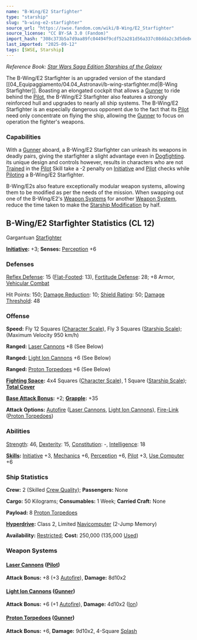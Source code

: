 ```yaml
---
name: "B-Wing/E2 Starfighter"
type: "starship"
slug: "b-wing-e2-starfighter"
source_url: "https://swse.fandom.com/wiki/B-Wing/E2_Starfighter"
source_license: "CC BY-SA 3.0 (Fandom)"
import_hash: "308c373b5a7d9aa89fc04494f9cdf52a281d56a337c08dda2c3d5de8eb9e7d71"
last_imported: "2025-09-12"
tags: [SWSE, Starship]
---
```

*Reference Book: [Star Wars Saga Edition Starships of the Galaxy](https://swse.fandom.com/wiki/Star_Wars_Saga_Edition_Starships_of_the_Galaxy)*

The B-Wing/E2 Starfighter is an upgraded version of the standard [[04_Equipaggiamento/04.04_Astronavi/b-wing-starfighter.md|B-Wing Starfighter]]. Boasting an elongated cockpit that allows a [Gunner](https://swse.fandom.com/wiki/Gunner) to ride behind the [Pilot](https://swse.fandom.com/wiki/Pilot_(Vehicle_Combat)), the B-Wing/E2 Starfighter also features a strongly reinforced hull and upgrades to nearly all ship systems. The B-Wing/E2 Starfighter is an especially dangerous opponent due to the fact that its [Pilot](https://swse.fandom.com/wiki/Pilot_(Vehicle_Combat)) need only concentrate on flying the ship, allowing the [Gunner](https://swse.fandom.com/wiki/Gunner) to focus on operation the fighter's weapons.
### Capabilities
With a [Gunner](https://swse.fandom.com/wiki/Gunner) aboard, a B-Wing/E2 Starfighter can unleash its weapons in deadly pairs, giving the starfighter a slight advantage even in [Dogfighting](https://swse.fandom.com/wiki/Dogfighting). its unique design and controls however, results in characters who are not [Trained](https://swse.fandom.com/wiki/Trained) in the [Pilot](https://swse.fandom.com/wiki/Pilot) Skill take a -2 penalty on [Initiative](https://swse.fandom.com/wiki/Initiative) and [Pilot](https://swse.fandom.com/wiki/Pilot) checks while [Piloting](https://swse.fandom.com/wiki/Piloting) a B-Wing/E2 Starfighter.

B-Wing/E2s also feature exceptionally modular weapon systems, allowing them to be modified as per the needs of the mission. When swapping out one of the B-Wing/E2's [Weapon Systems](https://swse.fandom.com/wiki/Weapon_Systems) for another [Weapon System](https://swse.fandom.com/wiki/Weapon_System), reduce the time taken to make the [Starship Modification](https://swse.fandom.com/wiki/Starship_Modification) by half.
## B-Wing/E2 Starfighter Statistics (CL 12)
Gargantuan [Starfighter](https://swse.fandom.com/wiki/Starfighter)

**[Initiative](https://swse.fandom.com/wiki/Initiative):** +3; **Senses:** [Perception](https://swse.fandom.com/wiki/Perception) +6
### Defenses
[Reflex Defense](https://swse.fandom.com/wiki/Reflex_Defense_(Vehicles)): 15 ([Flat-Footed](https://swse.fandom.com/wiki/Flat-Footed): 13), [Fortitude Defense](https://swse.fandom.com/wiki/Fortitude_Defense_(Vehicles)): 28; +8 Armor, [Vehicular Combat](https://swse.fandom.com/wiki/Vehicular_Combat)

Hit Points: 150; [Damage Reduction](https://swse.fandom.com/wiki/Damage_Reduction): 10; [Shield Rating](https://swse.fandom.com/wiki/Shield_Rating): 50; [Damage Threshold](https://swse.fandom.com/wiki/Damage_Threshold_(Vehicles)): 48
### Offense
**Speed:** Fly 12 Squares ([Character Scale](https://swse.fandom.com/wiki/Character_Scale)), Fly 3 Squares ([Starship Scale](https://swse.fandom.com/wiki/Starship_Scale)); (Maximum Velocity 950 km/h)

**Ranged:** [Laser Cannons](https://swse.fandom.com/wiki/Laser_Cannons) +8 (See Below)

**Ranged:** [Light Ion Cannons](https://swse.fandom.com/wiki/Light_Ion_Cannons) +6 (See Below)

**Ranged:** [Proton Torpedoes](https://swse.fandom.com/wiki/Proton_Torpedoes) +6 (See Below)

**[Fighting Space](https://swse.fandom.com/wiki/Fighting_Space):** 4x4 Squares ([Character Scale](https://swse.fandom.com/wiki/Character_Scale)), 1 Square ([Starship Scale](https://swse.fandom.com/wiki/Starship_Scale)); **[Total Cover](https://swse.fandom.com/wiki/Total_Cover)**

**[Base Attack Bonus](https://swse.fandom.com/wiki/Base_Attack_Bonus):** +2; **[Grapple](https://swse.fandom.com/wiki/Grapple):** +35

**Attack Options:** [Autofire](https://swse.fandom.com/wiki/Autofire_(Vehicle_Combat)) ([Laser Cannons](https://swse.fandom.com/wiki/Laser_Cannons), [Light Ion Cannons](https://swse.fandom.com/wiki/Light_Ion_Cannons)), [Fire-Link](https://swse.fandom.com/wiki/Fire-Link) ([Proton Torpedoes](https://swse.fandom.com/wiki/Proton_Torpedoes))
### Abilities
[Strength](https://swse.fandom.com/wiki/Strength): 46, [Dexterity](https://swse.fandom.com/wiki/Dexterity): 15, [Constitution](https://swse.fandom.com/wiki/Constitution): -, [Intelligence](https://swse.fandom.com/wiki/Intelligence): 18

**[Skills](https://swse.fandom.com/wiki/Skills):** [Initiative](https://swse.fandom.com/wiki/Initiative) +3, [Mechanics](https://swse.fandom.com/wiki/Mechanics) +6, [Perception](https://swse.fandom.com/wiki/Perception) +6, [Pilot](https://swse.fandom.com/wiki/Pilot) +3, [Use Computer](https://swse.fandom.com/wiki/Use_Computer) +6
### Ship Statistics
**Crew:** 2 (Skilled [Crew Quality](https://swse.fandom.com/wiki/Crew_Quality)); **Passengers:** None

**Cargo:** 50 Kilograms; **Consumables:** 1 Week; **Carried Craft:** None

**Payload:** 8 [Proton Torpedoes](https://swse.fandom.com/wiki/Proton_Torpedoes)

**[Hyperdrive](https://swse.fandom.com/wiki/Hyperdrive):** Class 2, Limited [Navicomputer](https://swse.fandom.com/wiki/Navicomputer) (2-Jump Memory)

**Availability:** [Restricted](https://swse.fandom.com/wiki/Restricted); **Cost:** 250,000 (135,000 [Used](https://swse.fandom.com/wiki/Used))
### Weapon Systems
#### **[Laser Cannons](https://swse.fandom.com/wiki/Laser_Cannons) ([Pilot](https://swse.fandom.com/wiki/Pilot_(Vehicle_Combat)))**
**Attack Bonus:** +8 (+3 [Autofire](https://swse.fandom.com/wiki/Autofire_(Vehicle_Combat))), **Damage:** 8d10x2
#### **[Light Ion Cannons](https://swse.fandom.com/wiki/Light_Ion_Cannons) ([Gunner](https://swse.fandom.com/wiki/Gunner))**
**Attack Bonus:** +6 (+1 [Autofire](https://swse.fandom.com/wiki/Autofire_(Vehicle_Combat))), **Damage:** 4d10x2 ([Ion](https://swse.fandom.com/wiki/Ion))
#### **[Proton Torpedoes](https://swse.fandom.com/wiki/Proton_Torpedoes) ([Gunner](https://swse.fandom.com/wiki/Gunner))**
**Attack Bonus:** +6, **Damage:** 9d10x2, 4-Square [Splash](https://swse.fandom.com/wiki/Splash)